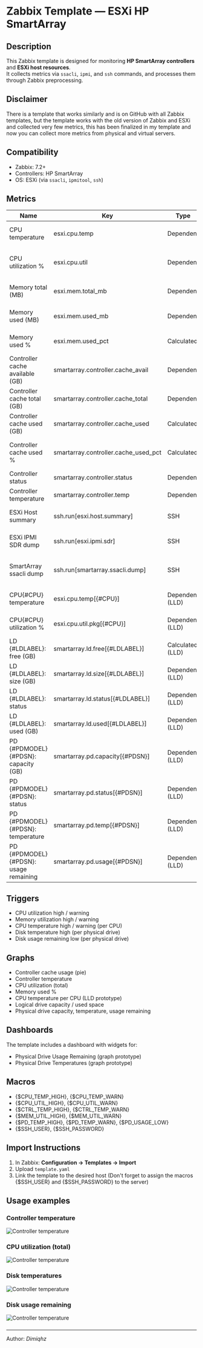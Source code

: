 # Zabbix Template — ESXi HP SmartArray

## Description
This Zabbix template is designed for monitoring **HP SmartArray controllers** and **ESXi host resources**.  
It collects metrics via `ssacli`, `ipmi`, and `ssh` commands, and processes them through Zabbix preprocessing.

## Disclaimer

There is a template that works similarly and is on GitHub with all Zabbix templates, but the template works with the old version of Zabbix and ESXi and collected very few metrics, this has been finalized in my template and now you can collect more metrics from physical and virtual servers.

## Compatibility
- Zabbix: 7.2+
- Controllers: HP SmartArray
- OS: ESXi (via `ssacli`, `ipmitool`, `ssh`)


## Metrics

| Name | Key | Type | Units | Description |
|------|-----|------|-------|-------------|
| CPU temperature | esxi.cpu.temp | Dependent | °C | CPU temperature (overall) |
| CPU utilization % | esxi.cpu.util | Dependent | % | CPU utilization percentage (overall) |
| Memory total (MB) | esxi.mem.total_mb | Dependent | MB | Total memory of ESXi host |
| Memory used (MB) | esxi.mem.used_mb | Dependent | MB | Used memory of ESXi host |
| Memory used % | esxi.mem.used_pct | Calculated | % | Memory utilization percentage |
| Controller cache available (GB) | smartarray.controller.cache_avail | Dependent | GB | Available controller cache |
| Controller cache total (GB) | smartarray.controller.cache_total | Dependent | GB | Total controller cache |
| Controller cache used (GB) | smartarray.controller.cache_used | Calculated | GB | Used controller cache |
| Controller cache used % | smartarray.controller.cache_used_pct | Calculated | % | Used controller cache percentage |
| Controller status | smartarray.controller.status | Dependent | - | Controller status |
| Controller temperature | smartarray.controller.temp | Dependent | °C | Controller temperature |
| ESXi Host summary | ssh.run[esxi.host.summary] | SSH | Text | Raw summary of ESXi host |
| ESXi IPMI SDR dump | ssh.run[esxi.ipmi.sdr] | SSH | Text | Raw SDR dump from IPMI |
| SmartArray ssacli dump | ssh.run[smartarray.ssacli.dump] | SSH | Text | Raw SmartArray configuration dump |
| CPU{#CPU} temperature | esxi.cpu.temp[{#CPU}] | Dependent (LLD) | °C | CPU temperature per CPU |
| CPU{#CPU} utilization % | esxi.cpu.util.pkg[{#CPU}] | Dependent (LLD) | % | CPU utilization per CPU |
| LD {#LDLABEL}: free (GB) | smartarray.ld.free[{#LDLABEL}] | Calculated (LLD) | GB | Free space in logical drive |
| LD {#LDLABEL}: size (GB) | smartarray.ld.size[{#LDLABEL}] | Dependent (LLD) | GB | Size of logical drive |
| LD {#LDLABEL}: status | smartarray.ld.status[{#LDLABEL}] | Dependent (LLD) | - | Status of logical drive |
| LD {#LDLABEL}: used (GB) | smartarray.ld.used[{#LDLABEL}] | Dependent (LLD) | GB | Used space of logical drive |
| PD {#PDMODEL} {#PDSN}: capacity (GB) | smartarray.pd.capacity[{#PDSN}] | Dependent (LLD) | GB | Physical disk capacity |
| PD {#PDMODEL} {#PDSN}: status | smartarray.pd.status[{#PDSN}] | Dependent (LLD) | - | Physical disk status |
| PD {#PDMODEL} {#PDSN}: temperature | smartarray.pd.temp[{#PDSN}] | Dependent (LLD) | °C | Physical disk temperature |
| PD {#PDMODEL} {#PDSN}: usage remaining | smartarray.pd.usage[{#PDSN}] | Dependent (LLD) | % | Remaining usage percentage of physical disk |

## Triggers
- CPU utilization high / warning
- Memory utilization high / warning
- CPU temperature high / warning (per CPU)
- Disk temperature high (per physical drive)
- Disk usage remaining low (per physical drive)

## Graphs
- Controller cache usage (pie)
- Controller temperature
- CPU utilization (total)
- Memory used %
- CPU temperature per CPU (LLD prototype)
- Logical drive capacity / used space
- Physical drive capacity, temperature, usage remaining

## Dashboards
The template includes a dashboard with widgets for:  
- Physical Drive Usage Remaining (graph prototype)  
- Physical Drive Temperatures (graph prototype)  

## Macros
- {$CPU_TEMP_HIGH}, {$CPU_TEMP_WARN}
- {$CPU_UTIL_HIGH}, {$CPU_UTIL_WARN}
- {$CTRL_TEMP_HIGH}, {$CTRL_TEMP_WARN}
- {$MEM_UTIL_HIGH}, {$MEM_UTIL_WARN}
- {$PD_TEMP_HIGH}, {$PD_TEMP_WARN}, {$PD_USAGE_LOW}
- {$SSH_USER}, {$SSH_PASSWORD}

## Import Instructions
1. In Zabbix: **Configuration → Templates → Import**  
2. Upload `template.yaml`  
3. Link the template to the desired host  (Don't forget to assign the macros {$SSH_USER} and {$SSH_PASSWORD} to the server)

## Usage examples

### Controller temperature
![Controller temperature](./screenshots/controller_temp.jpg)

### CPU utilization (total)
![Controller temperature](./screenshots/memory_used.jpg)

### Disk temperatures
![Controller temperature](./screenshots/disk_temps.jpg)

### Disk usage remaining
![Controller temperature](./screenshots/disk_res.jpg)

### 
---
Author: *Dimiqhz*